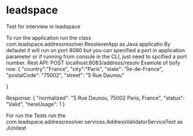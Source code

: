 # leadspace
Test for interview in leadspace

To run the application run the class com.leadspace.addressresolver.ResoleverApp as Java applicatio
By defaulet it will run on port 8080 but you can specified a port in application parameter or if running from consule in the CLI, just need to spcified a port number.
Rest API:
POST localhost:8083/address/resolv
Examole of bofy row:
{
	"country":"France",
	"city":"Paris",
	"state": "Île-de-France",
	"postalCode": "75002", 
	"street": "5 Rue Daunou"
	
}

Response: 
{
    "normalized": "5 Rue Daunou, 75002 Paris, France",
    "status": "Valid",
    "hereUsage": 1
}

For run the Tests run the com.leadspace.addressresolver.services.AddressValidatorServiceTest as JUnitest
